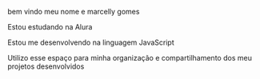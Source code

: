 bem vindo meu nome e marcelly gomes 

Estou estudando na Alura

Estou me desenvolvendo na linguagem JavaScript

Utilizo esse espaço para minha organização e compartilhamento dos meu projetos desenvolvidos
